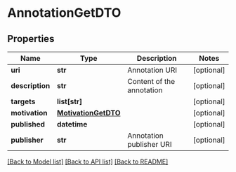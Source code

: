 # AnnotationGetDTO

## Properties
Name | Type | Description | Notes
------------ | ------------- | ------------- | -------------
**uri** | **str** | Annotation URI | [optional] 
**description** | **str** | Content of the annotation | [optional] 
**targets** | **list[str]** |  | [optional] 
**motivation** | [**MotivationGetDTO**](MotivationGetDTO.md) |  | [optional] 
**published** | **datetime** |  | [optional] 
**publisher** | **str** | Annotation publisher URI | [optional] 

[[Back to Model list]](../README.md#documentation-for-models) [[Back to API list]](../README.md#documentation-for-api-endpoints) [[Back to README]](../README.md)


